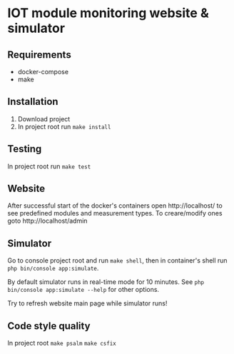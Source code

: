 IOT module monitoring website & simulator
=========================================

## Requirements
- docker-compose
- make

## Installation
1. Download project
2. In project root run `make install`

## Testing
In project root run `make test`

## Website
After successful start of the docker's containers open http://localhost/ to see predefined modules and measurement types. To creare/modify ones goto http://localhost/admin

## Simulator
Go to console project root and run `make shell`, then in container's shell run `php bin/console app:simulate`. 

By default simulator runs in real-time mode for 10 minutes. See `php bin/console app:simulate --help` for other options. 

Try to refresh website main page while simulator runs!

## Code style quality
In project root 
`make psalm`
`make csfix`
